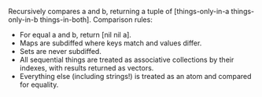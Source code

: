   Recursively compares a and b, returning a tuple of
  [things-only-in-a things-only-in-b things-in-both].
  Comparison rules:

  * For equal a and b, return [nil nil a].
  * Maps are subdiffed where keys match and values differ.
  * Sets are never subdiffed.
  * All sequential things are treated as associative collections
    by their indexes, with results returned as vectors.
  * Everything else (including strings!) is treated as
    an atom and compared for equality.